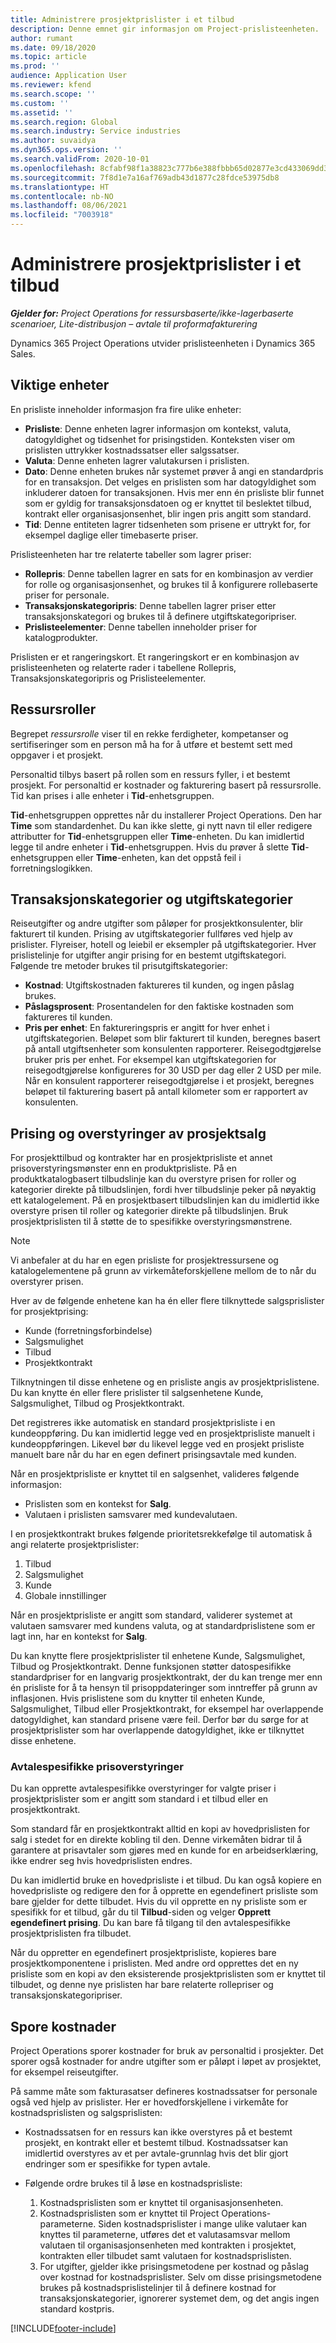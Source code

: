 ```yaml
---
title: Administrere prosjektprislister i et tilbud
description: Denne emnet gir informasjon om Project-prislisteenheten.
author: rumant
ms.date: 09/18/2020
ms.topic: article
ms.prod: ''
audience: Application User
ms.reviewer: kfend
ms.search.scope: ''
ms.custom: ''
ms.assetid: ''
ms.search.region: Global
ms.search.industry: Service industries
ms.author: suvaidya
ms.dyn365.ops.version: ''
ms.search.validFrom: 2020-10-01
ms.openlocfilehash: 8cfabf98f1a38823c777b6e388fbbb65d02877e3cd433069dd3845c292f2b277
ms.sourcegitcommit: 7f8d1e7a16af769adb43d1877c28fdce53975db8
ms.translationtype: HT
ms.contentlocale: nb-NO
ms.lasthandoff: 08/06/2021
ms.locfileid: "7003918"
---
```

# <a name="manage-project-price-lists-on-a-quote"></a>Administrere prosjektprislister i et tilbud

_**Gjelder for:** Project Operations for ressursbaserte/ikke-lagerbaserte scenarioer, Lite-distribusjon – avtale til proformafakturering_

Dynamics 365 Project Operations utvider prislisteenheten i Dynamics 365 Sales. 

## <a name="key-entities"></a>Viktige enheter

En prisliste inneholder informasjon fra fire ulike enheter:

- **Prisliste**: Denne enheten lagrer informasjon om kontekst, valuta, datogyldighet og tidsenhet for prisingstiden. Konteksten viser om prislisten uttrykker kostnadssatser eller salgssatser. 
- **Valuta**: Denne enheten lagrer valutakursen i prislisten. 
- **Dato**: Denne enheten brukes når systemet prøver å angi en standardpris for en transaksjon. Det velges en prislisten som har datogyldighet som inkluderer datoen for transaksjonen. Hvis mer enn én prisliste blir funnet som er gyldig for transaksjonsdatoen og er knyttet til beslektet tilbud, kontrakt eller organisasjonsenhet, blir ingen pris angitt som standard. 
- **Tid**: Denne entiteten lagrer tidsenheten som prisene er uttrykt for, for eksempel daglige eller timebaserte priser. 

Prislisteenheten har tre relaterte tabeller som lagrer priser:

  - **Rollepris**: Denne tabellen lagrer en sats for en kombinasjon av verdier for rolle og organisasjonsenhet, og brukes til å konfigurere rollebaserte priser for personale.
  - **Transaksjonskategoripris**: Denne tabellen lagrer priser etter transaksjonskategori og brukes til å definere utgiftskategoripriser.
  - **Prislisteelementer**: Denne tabellen inneholder priser for katalogprodukter.
 
Prislisten er et rangeringskort. Et rangeringskort er en kombinasjon av prislisteenheten og relaterte rader i tabellene Rollepris, Transaksjonskategoripris og Prislisteelementer.

## <a name="resource-roles"></a>Ressursroller

Begrepet *ressursrolle* viser til en rekke ferdigheter, kompetanser og sertifiseringer som en person må ha for å utføre et bestemt sett med oppgaver i et prosjekt.

Personaltid tilbys basert på rollen som en ressurs fyller, i et bestemt prosjekt. For personaltid er kostnader og fakturering basert på ressursrolle. Tid kan prises i alle enheter i **Tid**-enhetsgruppen.

**Tid**-enhetsgruppen opprettes når du installerer Project Operations. Den har **Time** som standardenhet. Du kan ikke slette, gi nytt navn til eller redigere attributter for **Tid**-enhetsgruppen eller **Time**-enheten. Du kan imidlertid legge til andre enheter i **Tid**-enhetsgruppen. Hvis du prøver å slette **Tid**-enhetsgruppen eller **Time**-enheten, kan det oppstå feil i forretningslogikken.
 
## <a name="transaction-categories-and-expense-categories"></a>Transaksjonskategorier og utgiftskategorier

Reiseutgifter og andre utgifter som påløper for prosjektkonsulenter, blir fakturert til kunden. Prising av utgiftskategorier fullføres ved hjelp av prislister. Flyreiser, hotell og leiebil er eksempler på utgiftskategorier. Hver prislistelinje for utgifter angir prising for en bestemt utgiftskategori. Følgende tre metoder brukes til prisutgiftskategorier:

- **Kostnad**: Utgiftskostnaden faktureres til kunden, og ingen påslag brukes.
- **Påslagsprosent**: Prosentandelen for den faktiske kostnaden som faktureres til kunden. 
- **Pris per enhet**: En faktureringspris er angitt for hver enhet i utgiftskategorien. Beløpet som blir fakturert til kunden, beregnes basert på antall utgiftsenheter som konsulenten rapporterer. Reisegodtgjørelse bruker pris per enhet. For eksempel kan utgiftskategorien for reisegodtgjørelse konfigureres for 30 USD per dag eller 2 USD per mile. Når en konsulent rapporterer reisegodtgjørelse i et prosjekt, beregnes beløpet til fakturering basert på antall kilometer som er rapportert av konsulenten.
 
## <a name="project-sales-pricing-and-overrides"></a>Prising og overstyringer av prosjektsalg

For prosjekttilbud og kontrakter har en prosjektprisliste et annet prisoverstyringsmønster enn en produktprisliste. På en produktkatalogbasert tilbudslinje kan du overstyre prisen for roller og kategorier direkte på tilbudslinjen, fordi hver tilbudslinje peker på nøyaktig ett katalogelement. På en prosjektbasert tilbudslinjen kan du imidlertid ikke overstyre prisen til roller og kategorier direkte på tilbudslinjen. Bruk prosjektprislisten til å støtte de to spesifikke overstyringsmønstrene.

> [!NOTE]
> Vi anbefaler at du har en egen prisliste for prosjektressursene og katalogelementene på grunn av virkemåteforskjellene mellom de to når du overstyrer prisen.

Hver av de følgende enhetene kan ha én eller flere tilknyttede salgsprislister for prosjektprising:

- Kunde (forretningsforbindelse) 
- Salgsmulighet 
- Tilbud 
- Prosjektkontrakt

Tilknytningen til disse enhetene og en prisliste angis av prosjektprislistene. Du kan knytte én eller flere prislister til salgsenhetene Kunde, Salgsmulighet, Tilbud og Prosjektkontrakt.

Det registreres ikke automatisk en standard prosjektprisliste i en kundeoppføring. Du kan imidlertid legge ved en prosjektprisliste manuelt i kundeoppføringen. Likevel bør du likevel legge ved en prosjekt prisliste manuelt bare når du har en egen definert prisingsavtale med kunden. 

Når en prosjektprisliste er knyttet til en salgsenhet, valideres følgende informasjon:

- Prislisten som en kontekst for **Salg**. 
- Valutaen i prislisten samsvarer med kundevalutaen. 

I en prosjektkontrakt brukes følgende prioritetsrekkefølge til automatisk å angi relaterte prosjektprislister:

1. Tilbud
2. Salgsmulighet
3. Kunde 
4. Globale innstillinger 

Når en prosjektprisliste er angitt som standard, validerer systemet at valutaen samsvarer med kundens valuta, og at standardprislistene som er lagt inn, har en kontekst for **Salg**.

Du kan knytte flere prosjektprislister til enhetene Kunde, Salgsmulighet, Tilbud og Prosjektkontrakt. Denne funksjonen støtter datospesifikke standardpriser for en langvarig prosjektkontrakt, der du kan trenge mer enn én prisliste for å ta hensyn til prisoppdateringer som inntreffer på grunn av inflasjonen. Hvis prislistene som du knytter til enheten Kunde, Salgsmulighet, Tilbud eller Prosjektkontrakt, for eksempel har overlappende datogyldighet, kan standard prisene være feil. Derfor bør du sørge for at prosjektprislister som har overlappende datogyldighet, ikke er tilknyttet disse enhetene.

### <a name="deal-specific-price-overrides"></a>Avtalespesifikke prisoverstyringer

Du kan opprette avtalespesifikke overstyringer for valgte priser i prosjektprislister som er angitt som standard i et tilbud eller en prosjektkontrakt.

Som standard får en prosjektkontrakt alltid en kopi av hovedprislisten for salg i stedet for en direkte kobling til den. Denne virkemåten bidrar til å garantere at prisavtaler som gjøres med en kunde for en arbeidserklæring, ikke endrer seg hvis hovedprislisten endres.

Du kan imidlertid bruke en hovedprisliste i et tilbud. Du kan også kopiere en hovedprisliste og redigere den for å opprette en egendefinert prisliste som bare gjelder for dette tilbudet. Hvis du vil opprette en ny prisliste som er spesifikk for et tilbud, går du til **Tilbud**-siden og velger **Opprett egendefinert prising**. Du kan bare få tilgang til den avtalespesifikke prosjektprislisten fra tilbudet. 

Når du oppretter en egendefinert prosjektprisliste, kopieres bare prosjektkomponentene i prislisten. Med andre ord opprettes det en ny prisliste som en kopi av den eksisterende prosjektprislisten som er knyttet til tilbudet, og denne nye prislisten har bare relaterte rollepriser og transaksjonskategoripriser.
  
## <a name="tracking-costs"></a>Spore kostnader

Project Operations sporer kostnader for bruk av personaltid i prosjekter. Det sporer også kostnader for andre utgifter som er påløpt i løpet av prosjektet, for eksempel reiseutgifter.

På samme måte som fakturasatser defineres kostnadssatser for personale også ved hjelp av prislister. Her er hovedforskjellene i virkemåte for kostnadsprislisten og salgsprislisten:

- Kostnadssatsen for en ressurs kan ikke overstyres på et bestemt prosjekt, en kontrakt eller et bestemt tilbud. Kostnadssatser kan imidlertid overstyres av et per avtale-grunnlag hvis det blir gjort endringer som er spesifikke for typen avtale. 

- Følgende ordre brukes til å løse en kostnadsprisliste:

    1. Kostnadsprislisten som er knyttet til organisasjonsenheten.
    2. Kostnadsprislisten som er knyttet til Project Operations-parameterne. Siden kostnadsprislister i mange ulike valutaer kan knyttes til parameterne, utføres det et valutasamsvar mellom valutaen til organisasjonsenheten med kontrakten i prosjektet, kontrakten eller tilbudet samt valutaen for kostnadsprislisten.
    3. For utgifter, gjelder ikke prisingsmetodene per kostnad og påslag over kostnad for kostnadsprislister. Selv om disse prisingsmetodene brukes på kostnadsprislistelinjer til å definere kostnad for transaksjonskategorier, ignorerer systemet dem, og det angis ingen standard kostpris.


[!INCLUDE[footer-include](../includes/footer-banner.md)]